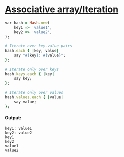 [1]: http://rosettacode.org/wiki/Associative_array/Iteration

# [Associative array/Iteration][1]

```ruby
var hash = Hash.new(
    key1 => 'value1',
    key2 => 'value2',
);
 
# Iterate over key-value pairs
hash.each { |key, value|
    say "#{key}: #{value}";
};
 
# Iterate only over keys
hash.keys.each { |key|
    say key;
};
 
# Iterate only over values
hash.values.each { |value|
    say value;
};
```

#### Output:
```
key1: value1
key2: value2
key1
key2
value1
value2
```